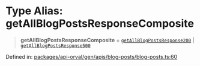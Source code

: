 # Type Alias: getAllBlogPostsResponseComposite

> **getAllBlogPostsResponseComposite** = [`getAllBlogPostsResponse200`](getAllBlogPostsResponse200.md) \| [`getAllBlogPostsResponse500`](getAllBlogPostsResponse500.md)

Defined in: [packages/api-orval/gen/apis/blog-posts/blog-posts.ts:60](https://github.com/the-inconvenience-store/mono-example/blob/d567288f2dff3ffa4a2fdf7eb46acac0b7cd0929/packages/api-orval/gen/apis/blog-posts/blog-posts.ts#L60)
